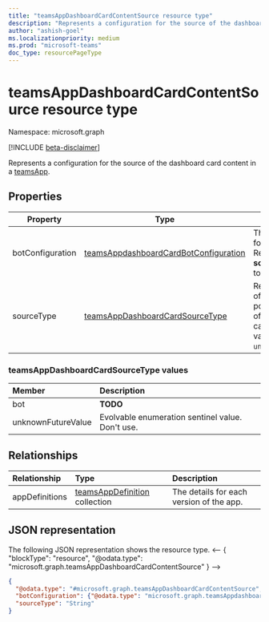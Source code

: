 ```yaml
---
title: "teamsAppDashboardCardContentSource resource type"
description: "Represents a configuration for the source of the dashboard card content in a Microsoft Teams app."
author: "ashish-goel"
ms.localizationpriority: medium
ms.prod: "microsoft-teams"
doc_type: resourcePageType
---
```


# teamsAppDashboardCardContentSource resource type

Namespace: microsoft.graph

[!INCLUDE [beta-disclaimer](../../includes/beta-disclaimer.md)]

Represents a configuration for the source of the dashboard card content in a [teamsApp](teamsapp.md).

## Properties

| Property | Type | Description |
| -------- | ---- | ----------- |
| botConfiguration | [teamsAppdashboardCardBotConfiguration](../resources/teamsappdashboardcardbotconfiguration.md) | The configuration for the bot source. Required if **sourceType** is set to `bot`. |
| sourceType | [teamsAppDashboardCardSourceType](../resources/teamsappdashboardcardcontentsource.md#teamsappdashboardcardsourcetype-values) | Represents the type of source that powers the content of the dashboard card. The possible values are: `bot`, `unknownFutureValue`. |

### teamsAppDashboardCardSourceType values

| Member             | Description                                      |
|:-------------------|:-------------------------------------------------|
| bot                | **TODO**           |
| unknownFutureValue | Evolvable enumeration sentinel value. Don't use. |

## Relationships

| Relationship | Type	| Description |
|:---------------|:--------|:----------|
|appDefinitions|[teamsAppDefinition](teamsappdefinition.md) collection| The details for each version of the app. |

## JSON representation

The following JSON representation shows the resource type.
<-- {
  "blockType": "resource",
  "@odata.type": "microsoft.graph.teamsAppDashboardCardContentSource"
}
-->
``` json
{
  "@odata.type": "#microsoft.graph.teamsAppDashboardCardContentSource",
  "botConfiguration": {"@odata.type": "microsoft.graph.teamsAppdashboardCardBotConfiguration"},
  "sourceType": "String"
}
```

